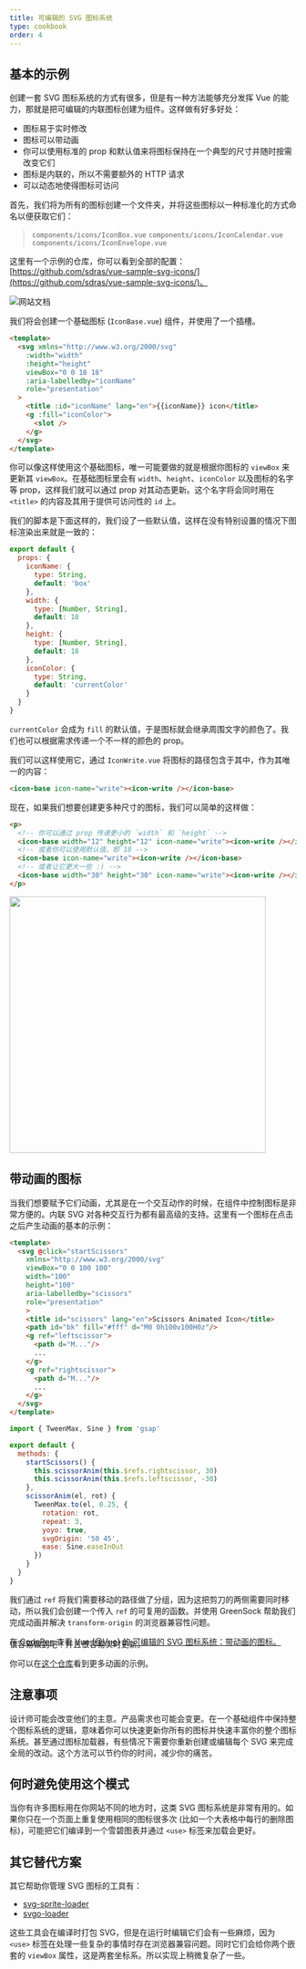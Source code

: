 ```yaml
---
title: 可编辑的 SVG 图标系统
type: cookbook
order: 4
---
```


## 基本的示例

创建一套 SVG 图标系统的方式有很多，但是有一种方法能够充分发挥 Vue 的能力，那就是把可编辑的内联图标创建为组件。这样做有好多好处：

* 图标易于实时修改
* 图标可以带动画
* 你可以使用标准的 prop 和默认值来将图标保持在一个典型的尺寸并随时按需改变它们
* 图标是内联的，所以不需要额外的 HTTP 请求
* 可以动态地使得图标可访问

首先，我们将为所有的图标创建一个文件夹，并将这些图标以一种标准化的方式命名以便获取它们：

> `components/icons/IconBox.vue`
> `components/icons/IconCalendar.vue`
> `components/icons/IconEnvelope.vue`

这里有一个示例的仓库，你可以看到全部的配置：[https://github.com/sdras/vue-sample-svg-icons/](https://github.com/sdras/vue-sample-svg-icons/)。

![网站文档](https://s3-us-west-2.amazonaws.com/s.cdpn.io/28963/screendocs.jpg '文档 demo')

我们将会创建一个基础图标 (`IconBase.vue`) 组件，并使用了一个插槽。

```html
<template>
  <svg xmlns="http://www.w3.org/2000/svg"
    :width="width"
    :height="height"
    viewBox="0 0 18 18"
    :aria-labelledby="iconName"
    role="presentation"
  >
    <title :id="iconName" lang="en">{{iconName}} icon</title>
    <g :fill="iconColor">
      <slot />
    </g>
  </svg>
</template>
```

你可以像这样使用这个基础图标，唯一可能要做的就是根据你图标的 `viewBox` 来更新其 `viewBox`。在基础图标里会有 `width`、`height`、`iconColor` 以及图标的名字等 prop，这样我们就可以通过 prop 对其动态更新。这个名字将会同时用在 `<title>` 的内容及其用于提供可访问性的 `id` 上。

我们的脚本是下面这样的，我们设了一些默认值，这样在没有特别设置的情况下图标渲染出来就是一致的：

```js
export default {
  props: {
    iconName: {
      type: String,
      default: 'box'
    },
    width: {
      type: [Number, String],
      default: 18
    },
    height: {
      type: [Number, String],
      default: 18
    },
    iconColor: {
      type: String,
      default: 'currentColor'
    }
  }
}
```

`currentColor` 会成为 `fill` 的默认值，于是图标就会继承周围文字的颜色了。我们也可以根据需求传递一个不一样的颜色的 prop。

我们可以这样使用它，通过 `IconWrite.vue` 将图标的路径包含于其中，作为其唯一的内容：

```html
<icon-base icon-name="write"><icon-write /></icon-base>
```

现在，如果我们想要创建更多种尺寸的图标，我们可以简单的这样做：

```html
<p>
  <!-- 你可以通过 prop 传递更小的 `width` 和 `height` -->
  <icon-base width="12" height="12" icon-name="write"><icon-write /></icon-base>
  <!-- 或者你可以使用默认值，即 18 -->
  <icon-base icon-name="write"><icon-write /></icon-base>
  <!-- 或者让它更大一些 :) -->
  <icon-base width="30" height="30" icon-name="write"><icon-write /></icon-base>
</p>
```

<img src="https://s3-us-west-2.amazonaws.com/s.cdpn.io/28963/Screen%20Shot%202018-01-01%20at%204.51.40%20PM.png" width="450" />

## 带动画的图标

当我们想要赋予它们动画，尤其是在一个交互动作的时候，在组件中控制图标是非常方便的。内联 SVG 对各种交互行为都有最高级的支持。这里有一个图标在点击之后产生动画的基本的示例：

```html
<template>
  <svg @click="startScissors"
    xmlns="http://www.w3.org/2000/svg"
    viewBox="0 0 100 100"
    width="100"
    height="100"
    aria-labelledby="scissors"
    role="presentation"
    >
    <title id="scissors" lang="en">Scissors Animated Icon</title>
    <path id="bk" fill="#fff" d="M0 0h100v100H0z"/>
    <g ref="leftscissor">
      <path d="M..."/>
      ...
    </g>
    <g ref="rightscissor">
      <path d="M..."/>
      ...
    </g>
  </svg>
</template>
```

```js
import { TweenMax, Sine } from 'gsap'

export default {
  methods: {
    startScissors() {
      this.scissorAnim(this.$refs.rightscissor, 30)
      this.scissorAnim(this.$refs.leftscissor, -30)
    },
    scissorAnim(el, rot) {
      TweenMax.to(el, 0.25, {
        rotation: rot,
        repeat: 3,
        yoyo: true,
        svgOrigin: '50 45',
        ease: Sine.easeInOut
      })
    }
  }
}
```

我们通过 `ref` 将我们需要移动的路径做了分组，因为这把剪刀的两侧需要同时移动，所以我们会创建一个传入 `ref` 的可复用的函数。并使用 GreenSock 帮助我们完成动画并解决 `transform-origin` 的浏览器兼容性问题。

<p data-height="300" data-theme-id="0" data-slug-hash="dJRpgY" data-default-tab="result" data-user="Vue" data-embed-version="2" data-pen-title="Editable SVG Icon System: Animated icon" class="codepen">在 <a href="https://codepen.io">CodePen</a> 查看 Vue (<a href="https://codepen.io/Vue">@Vue</a>) 的 <a href="https://codepen.io/team/Vue/pen/dJRpgY/">可编辑的 SVG 图标系统：带动画的图标。</a> </p>
<script async src="https://production-assets.codepen.io/assets/embed/ei.js"></script>

<p style="margin-top:-30px">很容易做到吧！并且很容易实时更新。</p>

你可以在[这个仓库](https://github.com/sdras/vue-sample-svg-icons/)看到更多动画的示例。

## 注意事项

设计师可能会改变他们的主意。产品需求也可能会变更。在一个基础组件中保持整个图标系统的逻辑，意味着你可以快速更新你所有的图标并快速丰富你的整个图标系统。甚至通过图标加载器，有些情况下需要你重新创建或编辑每个 SVG 来完成全局的改动。这个方法可以节约你的时间，减少你的痛苦。

## 何时避免使用这个模式

当你有许多图标用在你网站不同的地方时，这类 SVG 图标系统是非常有用的。如果你只在一个页面上重复使用相同的图标很多次 (比如一个大表格中每行的删除图标)，可能把它们编译到一个雪碧图表并通过 `<use>` 标签来加载会更好。

## 其它替代方案

其它帮助你管理 SVG 图标的工具有：

* [svg-sprite-loader](https://github.com/kisenka/svg-sprite-loader)
* [svgo-loader](https://github.com/rpominov/svgo-loader)

这些工具会在编译时打包 SVG，但是在运行时编辑它们会有一些麻烦，因为 `<use>` 标签在处理一些复杂的事情时存在浏览器兼容问题。同时它们会给你两个嵌套的 `viewBox` 属性，这是两套坐标系。所以实现上稍微复杂了一些。

